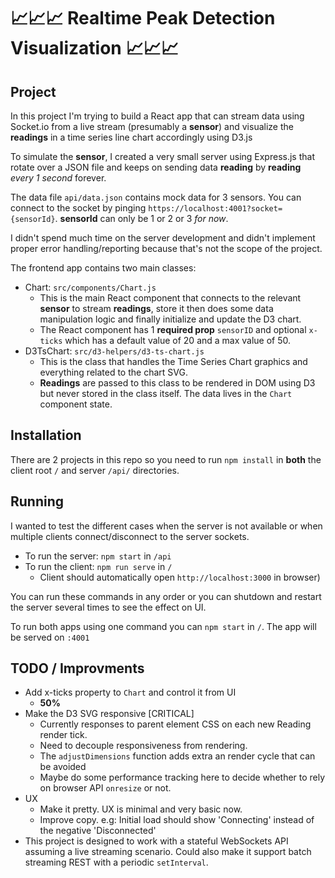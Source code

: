 # 📈📈📈 Realtime Peak Detection Visualization 📈📈📈

## Project 
In this project I'm trying to build a React app that can stream data using Socket.io from a live stream (presumably a **sensor**) and visualize the **readings** in a time series line chart accordingly using D3.js

To simulate the **sensor**, I created a very small server using Express.js that rotate over a JSON file  and keeps on sending data **reading** by **reading** *every 1 second* forever.

The data file `api/data.json` contains mock data for 3 sensors. You can connect to the socket by pinging `https://localhost:4001?socket={sensorId}`. **sensorId** can only be 1 or 2 or 3 *for now*.

I didn't spend much time on the server development and didn't implement proper error handling/reporting because that's not the scope of the project.

The frontend app contains two main classes:
  * Chart: `src/components/Chart.js`
    * This is the main React component that connects to the relevant **sensor** to stream  **readings**, store it then does some data manipulation logic and finally initialize and update the D3 chart.
    * The React component has 1 **required prop** `sensorID` and optional `x-ticks` which has a default value of 20 and a max value of 50.
  * D3TsChart: `src/d3-helpers/d3-ts-chart.js`
    * This is the class that handles the Time Series Chart graphics and everything related to the chart SVG.
    * **Readings** are passed to this class to be rendered in DOM using D3 but never stored in the class itself. The data lives in the `Chart` component state.

## Installation

There are 2 projects in this repo so you need to run `npm install` in **both** the client root `/` and server `/api/` directories.

## Running

I wanted to test the different cases when the server is not available or when multiple clients connect/disconnect to the server sockets.

* To run the server: `npm start` in `/api`
* To run the client: `npm run serve` in `/`
    - Client should automatically open `http://localhost:3000` in browser)

You can run these commands in any order or you can shutdown and restart the server several times to see the effect on UI.

To run both apps using one command you can `npm start` in `/`. The app will be served on `:4001`

## TODO / Improvments

* Add x-ticks property to `Chart` and control it from UI
  * **50%**
* Make the D3 SVG responsive [CRITICAL]
  * Currently responses to parent element CSS on each new Reading render tick.
  * Need to decouple responsiveness from rendering.
  * The `adjustDimensions`  function adds extra an render cycle that can be avoided
  * Maybe do some performance tracking here to decide whether to rely on browser API `onresize` or not.
* UX
  * Make it pretty. UX is minimal and very basic now.
  * Improve copy. e.g: Initial load should show 'Connecting' instead of the negative 'Disconnected'
* This project is designed to work with a stateful WebSockets API assuming a live streaming scenario. Could also make it support batch streaming REST with a periodic `setInterval`.
